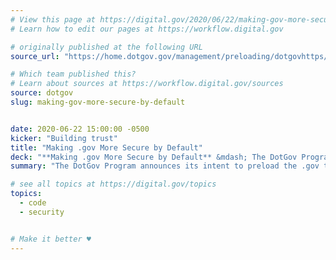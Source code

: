 ```yaml
---
# View this page at https://digital.gov/2020/06/22/making-gov-more-secure-by-default
# Learn how to edit our pages at https://workflow.digital.gov

# originally published at the following URL
source_url: "https://home.dotgov.gov/management/preloading/dotgovhttps/"

# Which team published this?
# Learn about sources at https://workflow.digital.gov/sources
source: dotgov
slug: making-gov-more-secure-by-default


date: 2020-06-22 15:00:00 -0500
kicker: "Building trust"
title: "Making .gov More Secure by Default"
deck: "**Making .gov More Secure by Default** &mdash; The DotGov Program announces its intent to preload the .gov top-level domain in order to protect .gov site visitors."
summary: "The DotGov Program announces its intent to preload the .gov top-level domain in order to protect .gov site visitors."

# see all topics at https://digital.gov/topics
topics: 
  - code
  - security


# Make it better ♥
---
```

